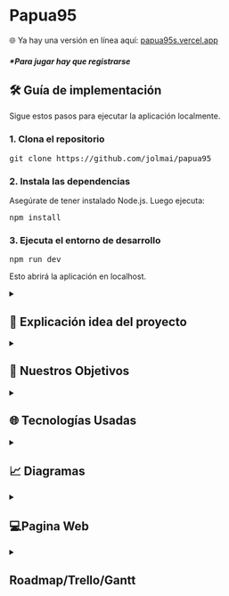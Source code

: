 <h1>Papua95</h1>

🌐 Ya hay una versión en línea aquí: [papua95s.vercel.app](https://papua95s.vercel.app)
##### *Para jugar hay que registrarse 

## 🛠️ Guía de implementación

Sigue estos pasos para ejecutar la aplicación localmente.

### 1. Clona el repositorio
<pre>git clone https://github.com/jolmai/papua95</pre>
### 2. Instala las dependencias
Asegúrate de tener instalado Node.js. Luego ejecuta:
<pre>npm install</pre>
### 3. Ejecuta el entorno de desarrollo
<pre>npm run dev</pre>
Esto abrirá la aplicación en localhost.

<details> <summary><h2>📖 Explicación idea del proyecto</h2></summary>
  
**Papua95** es una colección de videojuegos con temática “retro” originales o variaciones de otros ya creados, pero con contenido diferencial. Todo esto en una recreación de la interfaz gráfica de Windows 95, combinando elementos y ofreciendo la  interactividad del mismo a su vez cambiando el contenido por uno más humorístico o algún que otro “easter egg” de nosotros los creadores sin que se pierda la seriedad de la recreación.

</details> 

<details> 
<summary><h2>🎯 Nuestros Objetivos</h2></summary>
  
### **1. Recrear Fielmente la Interfaz de Windows 95**
Nuestro principal objetivo es ofrecer una experiencia auténtica y nostálgica de Windows 95 en un entorno web moderno. Para lograrlo, nos enfocamos en el **diseño detallado**, buscando replicar elementos icónicos como el Menú Inicio, el escritorio, las ventanas redimensionables y los diálogos de sistema. 
Asegurando a su vez que estos elementos tengan **interactividad**, para permitir a los usuarios interactuar con la interfaz como lo harían en un sistema operativo real (arrastrar ventanas, hacer clic en el icono de Cachondino). También es importante mantener esa **estética retro**, ya sea manteniendo la paleta de colores, tipografías y efectos visuales propios de los años 90.

### **2. Desarrollar juegos retro con nuestro toque personalizado**
Queremos ofrecer una colección de juegos retro que combinen la nostalgia con mecánicas innovadoras. Haciendo **juegos clásicos reinventados**, creando variantes de juegos populares como el dinosaurio de Google, Snake o Buscaminas, añadiendo elementos únicos y desafíos nuevos.
Siguiendo una **estética pixelada** utilizando gráficos en 8 y 16 bits para mantener la esencia retro, en juegos que serán simples, pero adictivos.

### **3. Implementar un sistema de puntuaciones**
Para fomentar la competencia y la rejugabilidad, nos proponemos:
- **Guardar puntuaciones**: Utilizar Firebase Firestore para almacenar los resultados de los jugadores de manera segura y eficiente.
- **Tabla de líderes**: Mostrar los mejores puntajes por juego, permitiendo a los usuarios competir por el primer lugar.

### **4. Ofrecer una Experiencia Inmersiva**
Buscamos que los usuarios se sientan transportados a los años 90 mediante:
- **Efectos visuales**: Emular una pantalla CRT con filtros CSS.
- **Sonidos auténticos**: Integración de efectos de sonido y música retro, como los sonidos de inicio de Windows 95 o melodías en 8 bits.
- **Easter eggs**: Esconder detalles humorísticos y referencias culturales de los creadores para sorprender a los usuarios.
</details> 

<details>
<summary><h2>🌐 Tecnologías Usadas</h2></summary>
  
### **Frontend**
- **React**: Utilizamos React como la base de nuestra interfaz de usuario. React nos permite crear componentes reutilizables y gestionar el estado de la aplicación de manera eficiente, lo que es esencial para simular la interfaz modular de Windows 95.
- **React95**: Para lograr una recreación auténtica de la interfaz de Windows 95, utilizamos la librería **React95**. Esta librería proporciona componentes preestilizados (como ventanas, botones, menús y barras de herramientas) que imitan fielmente el diseño clásico de Windows 95, acelerando el desarrollo y asegurando la coherencia visual.
- **Tailwind CSS**: Para estilos personalizados y un diseño responsive, empleamos **Tailwind CSS**. Tailwind nos permite aplicar estilos directamente en el markup mediante clases utilitarias, lo que agiliza el desarrollo y facilita la creación de diseños consistentes y modernos sin perder la estética retro.

### **Desarrollo de Juegos**
- **Canvas**: Para los juegos retro, utilizamos Canvas, una API de gráficos en 2D integrada en HTML5. Canvas nos permite dibujar gráficos, animaciones y gestionar interacciones directamente en el navegador, lo que es ideal para juegos simples como el clásico Snake, el dinosaurio de Google o un Buscaminas.
- **Godot**: Para los juegos más complejos, Godot es una herramienta potente y flexible que nos permite crear juegos 2D y 3D con lógica avanzada. Exportamos los juegos desarrollados en Godot a formatos compatibles con la web (como WebAssembly) para integrarlos en nuestro proyecto.

### **Backend y Base de Datos**
- **Firebase Firestore**: Base de datos NoSQL en tiempo real utilizada para almacenar y gestionar las puntuaciones de los jugadores. Firestore nos permite guardar datos de manera escalable y sincronizarlos en tiempo real, lo que es ideal para la tabla de líderes.
  
</details> 

<details> <summary><h2>📈 Diagramas</h2></summary>

  <details> <summary><h3>Base de datos</h3></summary>
    <img src="diagramas/diagrama-bbdd.png" alt="Diagrama base de datos" width="500"/>
  </details>

  <details> <summary><h3>Casos de uso</h3></summary>
    <img src="diagramas/Casos de uso.png" alt="Diagrama casos de uso" width="500"/>
  </details>

  <details> <summary><h3>Casos de secuencia</h3></summary>
    <img src="diagramas/Casos de secuencia.png" alt="Diagrama casos de secuencia" width="500"/>
  </details>
</details>

<details> <summary><h2>💻Pagina Web</h2></summary> 

  <details> <summary><h3>💭Mockup</h3></summary>
  En esta captura, se muestra el escritorio donde se recrea con algunos cambios la estética clásica de Windows 95. También se observa el Menú Inicio desplegado con las opciones típicas.

  <img src="mockups/mockup1.png" alt="Menú Inicio de Windows 95" width="800"/>
  
  Esta captura muestra una carpeta abierta, los usuarios pueden navegar por directorios virtuales simulando la experiencia clásica.
  
  <img src="mockups/mockup2.png" alt="Carpeta abierta" width="600"/>

  Esta captura muestra un juego abierto, los usuarios pueden jugar en la web simulando la experiencia clásica.
  
  <img src="mockups/mockup3.png" alt="Juego abierto" width="600"/>
  
  </details> 

 <details> <summary><h3>🎨Paleta De Colores</h3></summary>

 <img src="mockups/paleta.png" alt="Juego abierto" width="600"/>
 
 </details> 

 <details> <summary><h3>👀Logo</h3></summary>

 <img src="src/assets/img/logo.png" alt="logo de papua" width="150"/>
 
 </details> 

 <details> <summary><h3>🔗Funcionalidades Web</h3></summary>
   
1. **Interfaz de Windows 95**: Menú Inicio, ventanas, escritorio.
2. **Juegos Retro**:
   - Cachondino 2 Definitive Edition
   - La rana marrana
3. **Sistema de Puntuaciones**:
   - Guardar puntuaciones en tiempo real.
   - Tabla de líderes por juego top 10.
4. **Efectos Visuales/Sonidos**: CRT filter, sonidos de Windows 95.
 
 </details> 
</details> 

<details> <summary><h2>Roadmap/Trello/Gantt</h2></summary>
  
https://trello.com/b/qfb03lwb/project-kigger 

</details>
